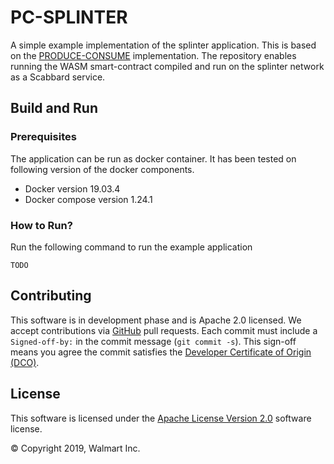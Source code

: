 # PC-SPLINTER

A simple example implementation of the splinter application. This is based on the 
[PRODUCE-CONSUME](https://github.com/arsulegai/produce-consume) implementation.
The repository enables running the WASM smart-contract compiled and run on the
splinter network as a Scabbard service.

## Build and Run

### Prerequisites

The application can be run as docker container. It has been tested on following
version of the docker components.
* Docker version 19.03.4
* Docker compose version 1.24.1

### How to Run?

Run the following command to run the example application

```shell script
TODO
```

## Contributing

This software is in development phase and is Apache 2.0 licensed. We accept
contributions via [GitHub](https://github.com/arsulegai/produce-consume) pull
requests.
Each commit must include a `Signed-off-by:` in the commit message
(`git commit -s`). This sign-off means you agree the commit satisfies the
[Developer Certificate of Origin (DCO)](https://developercertificate.org/).

## License
This software is licensed under the [Apache License Version 2.0](LICENSE)
software license.

&copy; Copyright 2019, Walmart Inc.
